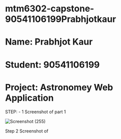 # mtm6302-capstone-90541106199Prabhjotkaur
# Name: Prabhjot Kaur
# Student: 90541106199
# Project: Astronomey Web Application

STEP: - 1 Screenshot of part 1

![Screenshot (255)](https://github.com/90541106199Prabhjotkaur/mtm6302-capstone-90541106199Prabhjotkaur/assets/133902578/60bc10af-d842-49a7-823b-22fd1cd5ca19)

Step 2 Screenshot of 


